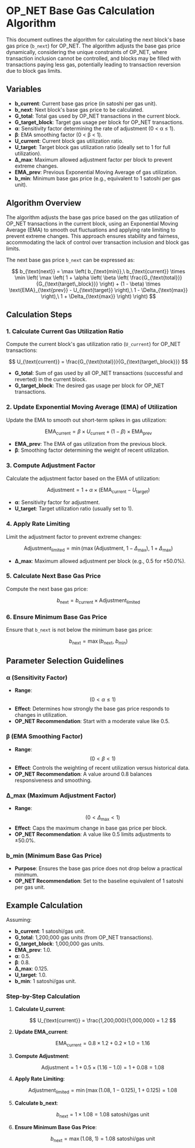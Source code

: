 # OP_NET Base Gas Calculation Algorithm

This document outlines the algorithm for calculating the next block's base gas price (`b_next`) for OP_NET.
The
algorithm adjusts the base gas price dynamically, considering the unique constraints of OP_NET, where transaction
inclusion cannot be controlled, and blocks may be filled with transactions paying less gas, potentially leading to
transaction reversion due to block gas limits.

## Variables

- **b_current**: Current base gas price (in satoshi per gas unit).
- **b_next**: Next block's base gas price to be calculated.
- **G_total**: Total gas used by OP_NET transactions in the current block.
- **G_target_block**: Target gas usage per block for OP_NET transactions.
- **α**: Sensitivity factor determining the rate of adjustment (0 < α ≤ 1).
- **β**: EMA smoothing factor (0 < β < 1).
- **U_current**: Current block gas utilization ratio.
- **U_target**: Target block gas utilization ratio (ideally set to 1 for full utilization).
- **Δ_max**: Maximum allowed adjustment factor per block to prevent extreme changes.
- **EMA_prev**: Previous Exponential Moving Average of gas utilization.
- **b_min**: Minimum base gas price (e.g., equivalent to 1 satoshi per gas unit).

## Algorithm Overview

The algorithm adjusts the base gas price based on the gas utilization of OP_NET transactions in the current block, using
an Exponential Moving Average (EMA) to smooth out fluctuations and applying rate limiting to prevent extreme changes.
This approach ensures stability and fairness, accommodating the lack of control over transaction inclusion and block gas
limits.

The next base gas price `b_next` can be expressed as:

$$
b_{\text{next}} = \max \left( b_{\text{min}},\ b_{\text{current}} \times \min \left( \max \left( 1 + \alpha \left( \beta \left( \frac{G_{\text{total}}}{G_{\text{target\_block}}} \right) + (1 - \beta) \times \text{EMA}_{\text{prev}} - U_{\text{target}} \right),\ 1 - \Delta_{\text{max}} \right),\ 1 + \Delta_{\text{max}} \right) \right)
$$

## Calculation Steps

### 1. Calculate Current Gas Utilization Ratio

Compute the current block's gas utilization ratio (`U_current`) for OP_NET transactions:

$$
U_{\text{current}} = \frac{G_{\text{total}}}{G_{\text{target\_block}}}
$$

- **G_total**: Sum of gas used by all OP_NET transactions (successful and reverted) in the current block.
- **G_target_block**: The desired gas usage per block for OP_NET transactions.

### 2. Update Exponential Moving Average (EMA) of Utilization

Update the EMA to smooth out short-term spikes in gas utilization:

$$
\text{EMA}_{\text{current}} = \beta \times U_{\text{current}} + (1 - \beta) \times \text{EMA}_{\text{prev}}
$$

- **EMA_prev**: The EMA of gas utilization from the previous block.
- **β**: Smoothing factor determining the weight of recent utilization.

### 3. Compute Adjustment Factor

Calculate the adjustment factor based on the EMA of utilization:

$$
\text{Adjustment} = 1 + \alpha \times (\text{EMA}_{\text{current}} - U_{\text{target}})
$$

- **α**: Sensitivity factor for adjustment.
- **U_target**: Target utilization ratio (usually set to 1).

### 4. Apply Rate Limiting

Limit the adjustment factor to prevent extreme changes:

$$
\text{Adjustment}_{\text{limited}} = \min\left( \max\left( \text{Adjustment},\ 1 - \Delta_{\text{max}} \right),\ 1 + \Delta_{\text{max}} \right)
$$

- **Δ_max**: Maximum allowed adjustment per block (e.g., 0.5 for ±50.0%).

### 5. Calculate Next Base Gas Price

Compute the next base gas price:

$$
b_{\text{next}} = b_{\text{current}} \times \text{Adjustment}_{\text{limited}}
$$

### 6. Ensure Minimum Base Gas Price

Ensure that `b_next` is not below the minimum base gas price:

$$
b_{\text{next}} = \max\left( b_{\text{next}},\ b_{\text{min}} \right)
$$

## Parameter Selection Guidelines

### α (Sensitivity Factor)

- **Range**: $$ ( 0 < \alpha \leq 1 ) $$
- **Effect**: Determines how strongly the base gas price responds to changes in utilization.
- **OP_NET Recommendation**: Start with a moderate value like 0.5.

### β (EMA Smoothing Factor)

- **Range**: $$ ( 0 < \beta < 1 ) $$
- **Effect**: Controls the weighting of recent utilization versus historical data.
- **OP_NET Recommendation**: A value around 0.8 balances responsiveness and smoothing.

### Δ_max (Maximum Adjustment Factor)

- **Range**: $$ ( 0 < \Delta_{\text{max}} < 1 ) $$
- **Effect**: Caps the maximum change in base gas price per block.
- **OP_NET Recommendation**: A value like 0.5 limits adjustments to ±50.0%.

### b_min (Minimum Base Gas Price)

- **Purpose**: Ensures the base gas price does not drop below a practical minimum.
- **OP_NET Recommendation**: Set to the baseline equivalent of 1 satoshi per gas unit.

## Example Calculation

Assuming:

- **b_current**: 1 satoshi/gas unit.
- **G_total**: 1,200,000 gas units (from OP_NET transactions).
- **G_target_block**: 1,000,000 gas units.
- **EMA_prev**: 1.0.
- **α**: 0.5.
- **β**: 0.8.
- **Δ_max**: 0.125.
- **U_target**: 1.0.
- **b_min**: 1 satoshi/gas unit.

### Step-by-Step Calculation

1. **Calculate U_current**:

   $$
   U_{\text{current}} = \frac{1,200,000}{1,000,000} = 1.2
   $$

2. **Update EMA_current**:

   $$
   \text{EMA}_{\text{current}} = 0.8 \times 1.2 + 0.2 \times 1.0 = 1.16
   $$

3. **Compute Adjustment**:

   $$
   \text{Adjustment} = 1 + 0.5 \times (1.16 - 1.0) = 1 + 0.08 = 1.08
   $$

4. **Apply Rate Limiting**:

   $$
   \text{Adjustment}_{\text{limited}} = \min\left( \max\left( 1.08,\ 1 - 0.125 \right),\ 1 + 0.125 \right) = 1.08
   $$

5. **Calculate b_next**:

   $$
   b_{\text{next}} = 1 \times 1.08 = 1.08\ \text{satoshi/gas unit}
   $$

6. **Ensure Minimum Base Gas Price**:

   $$
   b_{\text{next}} = \max\left( 1.08,\ 1 \right) = 1.08\ \text{satoshi/gas unit}
   $$
